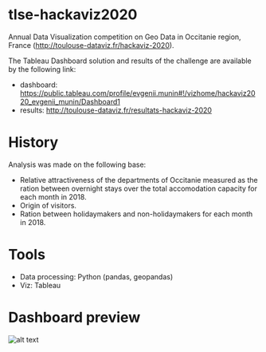 # tlse-hackaviz2020
Annual Data Visualization competition on Geo Data in Occitanie region, France (http://toulouse-dataviz.fr/hackaviz-2020).

The Tableau Dashboard solution and results of the challenge are available by the following link:
- dashboard: https://public.tableau.com/profile/evgenii.munin#!/vizhome/hackaviz2020_evgenii_munin/Dashboard1
- results: http://toulouse-dataviz.fr/resultats-hackaviz-2020

# History
Analysis was made on the following base:
- Relative attractiveness of the departments of Occitanie measured as the ration between overnight stays over the total accomodation capacity for each month in 2018.
- Origin of visitors.
- Ration between holidaymakers and non-holidaymakers for each month in 2018.

# Tools
- Data processing: Python (pandas, geopandas) 
- Viz: Tableau

# Dashboard preview
![alt text](https://github.com/EvgeniiMunin/tlse-hackaviz2020.git/blob/master/dashboard_img.PNG)
